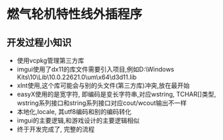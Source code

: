# 燃气轮机特性线外插程序



## 开发过程小知识
- 使用vcpkg管理第三方库
- imgui使用了dx11的库文件需要引入项目,例如D:\Windows Kits\10\Lib\10.0.22621.0\um\x64\d3d11.lib
- xlnt使用,这个库可能会与别的头文件(第三方库)冲突,放在最开始
- easyX使用的是宽字符, 即编码是变长字符串,对应wstring, TCHAR[]类型, wstring系列接口和string系列接口对应cout/wcout输出不一样
- 本地化,locale, 其utf8编码和别的编码转化
- imgui的主要逻辑,和游戏设计的主要逻辑相似
- 终于开发完成了, 完整的流程
